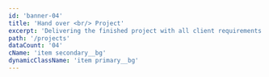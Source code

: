 ```yaml
---
id: 'banner-04'
title: 'Hand over <br/> Project'
excerpt: 'Delivering the finished project with all client requirements met.'
path: '/projects'
dataCount: '04'
cName: 'item secondary__bg'
dynamicClassName: 'item primary__bg'
---
```

